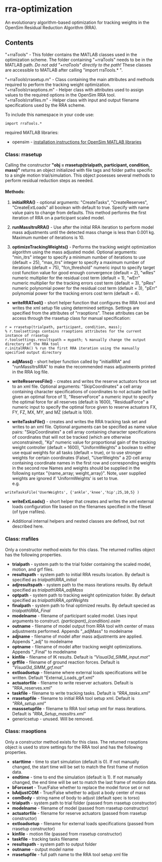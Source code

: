 # rra-optimization
An evolutionary algorithm-based optimization for tracking weights in the OpenSim Residual Reduction Algorithm (RRA).

## Contents
"+rraTools" - This folder contains the MATLAB classes used in the optimization scheme. The folder containing "+rraTools" needs to be in the MATLAB path. _Do not add "+rraTools" directly to the path!_ These classes are accessible to MATLAB after calling  "import rraTools.* ". 

"+rraTools\rrasetup.m" - Class containing the main attributes and methods required to perform the tracking weight optimization.
"+rraTools\rraoptions.m" - Helper class with attributes used to assign values to the required options in the OpenSim RRA tool.
"+rraTools\rrafiles.m" - Helper class with input and output filename specifications used by the RRA scheme.

To include this namespace in your code use:
```{MATLAB}
import rraTools.*
```

required MATLAB libraries:

* opensim - [installation instructions for OpenSim MATLAB libraries](https://simtk-confluence.stanford.edu:8443/display/OpenSim/Scripting+with+Matlab)



### Class: rrasetup 
Calling the constructor **"obj = rrasetup(trialpath, participant, condition, mass)"** returns an object initialized with file tags and folder paths specific to a single motion trial/simulation. This object posesses several methods to perform residual reduction steps as needed.
#### Methods: 
1. **initialRRA()** - optional arguments: "CreateTasks", "CreateReserves", "CreateExtLoads" all boolean with default to true. Specify with name value pairs to change from defaults. This method performs the first iteration of RRA on a  participant scaled model. 

2. **runMassItrsRRA()** - Use after the initial RRA iteration to perform model mass adjustments until the detected mass change is less than 0.001 kg. Maximum number of iterations is 10.

3. **optimizeTrackingWeights()** - Performs the tracking weight optimization algorithm using the mass adjusted model. Optional arguments: "min_itrs" integer to specify a minimum number of iterations to use (default = 25), "max_itrs" integer to specify a maximum number of iterations (default = 75), "fcn_threshold" numeric input to specify target cost function value for good enough convergence (default = 2), "wRes" numeric multiplier for the residual cost term (default = 1), "wErr" numeric multiplier for the tracking errors cost term (default = 3), "pRes" numeric polynomial power for the residual cost term (default = 3), "pErr" polynomial power for the tracking errors cost term (default = 4).

* **writeRRATool()** - short helper function that configures the RRA tool and writes the xml setup file using determined settings. Settings are specified from the attributes of "rraoptions". These attributes can be access through the rrasetup class for manual specification:  
```{MATLAB}
r = rrasetup(trialpath, participant, condition, mass);
% r.toolsettings contains rraoptions attributes for the current instance of rrasetup 
r.toolsettings.resultspath = mypath; % manually change the output directory of the RRA tool 
r.initalRRA() % run the first RRA iteration using the manually specified output directory
``` 

* **adjMass()** - short helper function called by "initialRRA" and "runMassItrsRRA" to make the recommended mass adjustments printed in the RRA log file. 

* **writeReservesFile()** - creates and writes the reserve actuators force set to an xml file. Optional arguments: "SkipCoordinates" a cell array containing character specifications of coordinates to not actuate (will be given an optimal force of 1), "ReserveForce" a numeric input to specify the optimal force for all reserves (default is 1600), "ResidualForce" a numeric input to specify the optimal force given to reserve actuators FX, FY, FZ, MX, MY, and MZ (default is 100).

* **writeTasksFile()** - creates and writes the RRA tracking task set and writes to an xml file. Optional arguments can be specified as name value pairs: "SkipCoordinates" a cell array containing character specifications of coordinates that will not be tracked (which are otherwise unconstrained), "Kp" numeric value for proportional gain of the tracking weight controller (default = 1600), "UniformWeights" a boolean to either use equal weights for all tasks (default = true), or to use stronger weights for certain coordinates (False), "UserWeights" a 2D cell array containing coordinate names in the first row and corresponding weights in the second row Names and weights should be supplied in the following syntax "{name_array; weight_array}". Note, user supplied weights are ignored if 'UniformWeights' is set to true.  
e.g.  
```{MATLAB}
writeTasksFile('UserWeights', {'ankle','knee','hip';25,10,5} )
```  

* **writeExtLoads()** - short helper that creates and writes the xml external loads configuration file based on the filenames specified in the fileset (of type rrafiles).

* Additional internal helpers and nested classes are defined, but not described here.

### Class: rrafiles
Only a constructor method exists for this class. The returned rrafiles object has the following properties.
* **trialpath** - system path to the trial folder containing the scaled model, motion, and grf files.
* **resultspath** - system path to initial RRA results location. By default is specified as *trialpath\RRA_initial*
* **adjresultspath** - system path to the mass iterations results. By default specified as *trialpath\RRA_adjMass*
* **optpath** - system path to tracking weight optimization folder. By default specified as *trialpath\RRA_optWeights*
* **finalpath** - system path to final optimized results. By default specied as *trialpath\RRA_Final*
* **modelname** - filename of participant scaled model. Uses input arguments to construct. *(participant)_(condition).osim*
* **outname** - filename of model output from RRA tool with center of mass adjustments performed. Appends "_adjMass" to modelname
* **adjname** - filename of model after mass adjustments are applied. Appends "_adj" to modelname
* **optname** - filename of model after tracking weight optimizations. Appends "_Final" to modelname
* **kinfile** - filename of IK results. Default is *"Visual3d_SIMM_input.mot"*
* **grffile** - filename of ground reaction forces. Default is *"Visual3d_SIMM_grf.mot"*
* **extloadsetup** - filename where external loads specifications will be written. Default "External_Loads_grf.xml"
* **actuatorfile** - filename to write reserver actuators. Default is "RRA_reserves.xml"
* **taskfile** - filename to write tracking tasks. Default is *"RRA_tasks.xml"*
* **rrasetupfile** - filename to initial RRA tool setup xml. Default is *"RRA_setup.xml"*
* **masssetupfile** - filename to RRA tool setup xml for mass iterations. Default is *"RRA_Setup_massItrs.xml"* 
* genericsetup - unused. Will be removed.

### Class: rraoptions
Only a constructor method exists for this class. The returned rraoptions object is used to store settings for the RRA tool and has the following properties.
* **starttime** - time to start simulation (default is 0). If not manually changed, the start time will be set to match the first frame of motion data.
* **endtime** - time to end the simulation (default is 1). If not manually changed, the end time will be set to match the last frame of motion data.
* **bForceset** - True/False whether to replace the model force set or not
* **bAdjustCOM** - True/False whether to adjust a body center of mass
* **comBody** - string name of body to adjust (default spec is torso)
* **trialpath** - system path to trial folder (passed from rrasetup constructor) 
* **modelname** - filename of model (passed from rrasetup constructor)
* **actuatorfile** - filename for reserve actuators (passed from rrasetup constructor)
* **extloadsetup** - filename for external loads specifications (passed from rrasetup constructor)
* **kinfile** - motion file (passed from rrasetup constructor)
* **taskfile** - tracking tasks filename
* **resultspath** - system path to output folder
* **outname** - output model name
* **rrasetupfile** - full path name to the RRA tool setup xml file
